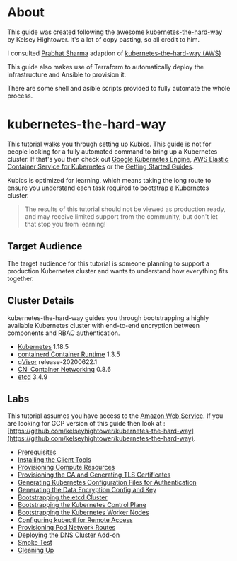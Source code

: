 # About

This guide was created following the awesome [kubernetes-the-hard-way](https://github.com/kelseyhightower/kubernetes-the-hard-way) by Kelsey Hightower. It's a lot of copy pasting, so all credit to him.

I consulted [Prabhat Sharma](https://github.com/prabhatsharma) adaption of [kubernetes-the-hard-way (AWS)](https://github.com/prabhatsharma/kubernetes-the-hard-way-aws)

This guide also makes use of Terraform to automatically deploy the infrastructure and Ansible to provision it.

There are some shell and asible scripts provided to fully automate the whole process.

# kubernetes-the-hard-way

This tutorial walks you through setting up Kubics. This guide is not for people looking for a fully automated command to bring up a Kubernetes cluster. If that's you then check out [Google Kubernetes Engine](https://cloud.google.com/kubernetes-engine), [AWS Elastic Container Service for Kubernetes](https://aws.amazon.com/eks/) or the [Getting Started Guides](http://kubernetes.io/docs/getting-started-guides/).

Kubics is optimized for learning, which means taking the long route to ensure you understand each task required to bootstrap a Kubernetes cluster.

> The results of this tutorial should not be viewed as production ready, and may receive limited support from the community, but don't let that stop you from learning!

## Target Audience

The target audience for this tutorial is someone planning to support a production Kubernetes cluster and wants to understand how everything fits together.

## Cluster Details

kubernetes-the-hard-way guides you through bootstrapping a highly available Kubernetes cluster with end-to-end encryption between components and RBAC authentication.

* [Kubernetes](https://github.com/kubernetes/kubernetes) 1.18.5
* [containerd Container Runtime](https://github.com/containerd/containerd) 1.3.5
* [gVisor](https://github.com/google/gvisor) release-20200622.1
* [CNI Container Networking](https://github.com/containernetworking/cni) 0.8.6
* [etcd](https://github.com/coreos/etcd) 3.4.9

## Labs

This tutorial assumes you have access to the [Amazon Web Service](https://aws.amazon.com/). If you are looking for GCP version of this guide then look at : [https://github.com/kelseyhightower/kubernetes-the-hard-way](https://github.com/kelseyhightower/kubernetes-the-hard-way).

* [Prerequisites](docs/01-prerequisites.md)
* [Installing the Client Tools](docs/02-client-tools.md)
* [Provisioning Compute Resources](docs/03-compute-resources.md)
* [Provisioning the CA and Generating TLS Certificates](docs/04-certificate-authority.md)
* [Generating Kubernetes Configuration Files for Authentication](docs/05-kubernetes-configuration-files.md)
* [Generating the Data Encryption Config and Key](docs/06-data-encryption-keys.md)
* [Bootstrapping the etcd Cluster](docs/07-bootstrapping-etcd.md)
* [Bootstrapping the Kubernetes Control Plane](docs/08-bootstrapping-kubernetes-controllers.md)
* [Bootstrapping the Kubernetes Worker Nodes](docs/09-bootstrapping-kubernetes-workers.md)
* [Configuring kubectl for Remote Access](docs/10-configuring-kubectl.md)
* [Provisioning Pod Network Routes](docs/11-pod-network-routes.md)
* [Deploying the DNS Cluster Add-on](docs/12-dns-addon.md)
* [Smoke Test](docs/13-smoke-test.md)
* [Cleaning Up](docs/14-cleanup.md)

